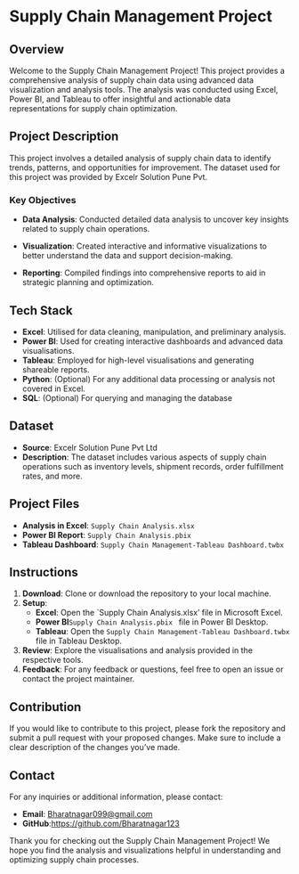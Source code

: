# Supply Chain Management Project

## Overview

Welcome to the Supply Chain Management Project! This project provides a comprehensive analysis of supply chain data using advanced data visualization and analysis tools. The analysis was conducted using Excel, Power BI, and Tableau to offer insightful and actionable data representations for supply chain optimization.

## Project Description

This project involves a detailed analysis of supply chain data to identify trends, patterns, and opportunities for improvement. The dataset used for this project was provided by Excelr Solution Pune Pvt.

### Key Objectives

- **Data Analysis**: Conducted detailed data analysis to uncover key insights related to supply chain operations.

- **Visualization**: Created interactive and informative visualizations to better understand the data and support decision-making.




- **Reporting**: Compiled findings into comprehensive reports to aid in strategic planning and optimization.

## Tech Stack

- **Excel**: Utilised for data cleaning, manipulation, and preliminary analysis.
- **Power BI**: Used for creating interactive dashboards and advanced data visualisations.
- **Tableau**: Employed for high-level visualisations and generating shareable reports.
- **Python**: (Optional) For any additional data processing or analysis not covered in Excel.
- **SQL**: (Optional) For querying and managing the database 

## Dataset

- **Source**: Excelr Solution Pune Pvt Ltd
- **Description**: The dataset includes various aspects of supply chain operations such as inventory levels, shipment records, order fulfillment rates, and more.
## Project Files

- **Analysis in Excel**: `Supply Chain Analysis.xlsx `
- **Power BI Report**: `Supply Chain Analysis.pbix `
- **Tableau Dashboard**: `Supply Chain Management-Tableau Dashboard.twbx`

## Instructions

1. **Download**: Clone or download the repository to your local machine.
2. **Setup**:
   - **Excel**: Open the `Supply Chain Analysis.xlsx’ file in Microsoft Excel.
   - **Power BI**`Supply Chain Analysis.pbix ` file in Power BI Desktop.
   - **Tableau**: Open the  `Supply Chain Management-Tableau Dashboard.twbx` file in Tableau Desktop.
3. **Review**: Explore the visualisations and analysis provided in the respective tools.
4. **Feedback**: For any feedback or questions, feel free to open an issue or contact the project maintainer.

## Contribution

If you would like to contribute to this project, please fork the repository and submit a pull request with your proposed changes. Make sure to include a clear description of the changes you’ve made.


## Contact

For any inquiries or additional information, please contact:

- **Email**: Bharatnagar099@gmail.com
- **GitHub**:https://github.com/Bharatnagar123

Thank you for checking out the Supply Chain Management Project! We hope you find the analysis and visualizations helpful in understanding and optimizing supply chain processes.


